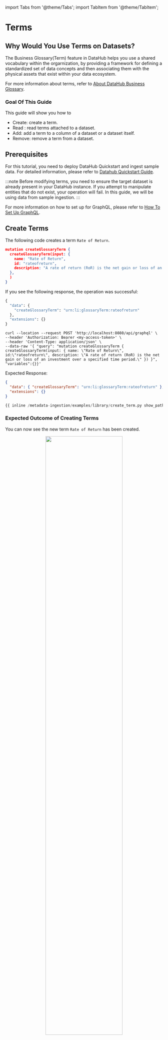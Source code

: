 import Tabs from '@theme/Tabs';
import TabItem from '@theme/TabItem';

# Terms

## Why Would You Use Terms on Datasets?

The Business Glossary(Term) feature in DataHub helps you use a shared vocabulary within the orgarnization, by providing a framework for defining a standardized set of data concepts and then associating them with the physical assets that exist within your data ecosystem.

For more information about terms, refer to [About DataHub Business Glossary](/docs/glossary/business-glossary.md).

### Goal Of This Guide

This guide will show you how to

- Create: create a term.
- Read : read terms attached to a dataset.
- Add: add a term to a column of a dataset or a dataset itself.
- Remove: remove a term from a dataset.

## Prerequisites

For this tutorial, you need to deploy DataHub Quickstart and ingest sample data.
For detailed information, please refer to [Datahub Quickstart Guide](/docs/quickstart.md).

:::note
Before modifying terms, you need to ensure the target dataset is already present in your DataHub instance.
If you attempt to manipulate entities that do not exist, your operation will fail.
In this guide, we will be using data from sample ingestion.
:::

For more information on how to set up for GraphQL, please refer to [How To Set Up GraphQL](/docs/api/graphql/how-to-set-up-graphql.md).

## Create Terms

The following code creates a term `Rate of Return`.

<Tabs>
<TabItem value="graphql" label="GraphQL" default>

```json
mutation createGlossaryTerm {
  createGlossaryTerm(input: {
    name: "Rate of Return",
    id: "rateofreturn",
    description: "A rate of return (RoR) is the net gain or loss of an investment over a specified time period."
  },
  )
}
```

If you see the following response, the operation was successful:

```python
{
  "data": {
    "createGlossaryTerm": "urn:li:glossaryTerm:rateofreturn"
  },
  "extensions": {}
}
```

</TabItem>

<TabItem value="curl" label="Curl">

```shell
curl --location --request POST 'http://localhost:8080/api/graphql' \
--header 'Authorization: Bearer <my-access-token>' \
--header 'Content-Type: application/json' \
--data-raw '{ "query": "mutation createGlossaryTerm { createGlossaryTerm(input: { name: \"Rate of Return\", id:\"rateofreturn\", description: \"A rate of return (RoR) is the net gain or loss of an investment over a specified time period.\" }) }", "variables":{}}'
```

Expected Response:

```json
{
  "data": { "createGlossaryTerm": "urn:li:glossaryTerm:rateofreturn" },
  "extensions": {}
}
```

</TabItem>

<TabItem value="python" label="Python">

```python
{{ inline /metadata-ingestion/examples/library/create_term.py show_path_as_comment }}
```

</TabItem>
</Tabs>

### Expected Outcome of Creating Terms

You can now see the new term `Rate of Return` has been created.

<p align="center">
  <img width="70%"  src="https://raw.githubusercontent.com/datahub-project/static-assets/main/imgs/apis/tutorials/term-created.png"/>
</p>

We can also verify this operation by programmatically searching `Rate of Return` term after running this code using the `datahub` cli.

```shell
datahub get --urn "urn:li:glossaryTerm:rateofreturn" --aspect glossaryTermInfo

{
  "glossaryTermInfo": {
    "definition": "A rate of return (RoR) is the net gain or loss of an investment over a specified time period.",
    "name": "Rate of Return",
    "termSource": "INTERNAL"
  }
}
```

## Read Terms

<Tabs>
<TabItem value="graphql" label="GraphQL" default>

```json
query {
  dataset(urn: "urn:li:dataset:(urn:li:dataPlatform:hive,fct_users_created,PROD)") {
    glossaryTerms {
      terms {
        term {
          urn
          glossaryTermInfo {
            name
            description
          }
        }
      }
    }
  }
}
```

If you see the following response, the operation was successful:

```python
{
  "data": {
    "dataset": {
      "glossaryTerms": {
        "terms": [
          {
            "term": {
              "urn": "urn:li:glossaryTerm:CustomerAccount",
              "glossaryTermInfo": {
                "name": "CustomerAccount",
                "description": "account that represents an identified, named collection of balances and cumulative totals used to summarize customer transaction-related activity over a designated period of time"
              }
            }
          }
        ]
      }
    }
  },
  "extensions": {}
}
```

</TabItem>
<TabItem value="curl" label="Curl">

```shell
curl --location --request POST 'http://localhost:8080/api/graphql' \
--header 'Authorization: Bearer <my-access-token>' \
--header 'Content-Type: application/json' \
--data-raw '{ "query": "{dataset(urn: \"urn:li:dataset:(urn:li:dataPlatform:hive,fct_users_created,PROD)\") {glossaryTerms {terms {term {urn glossaryTermInfo { name description } } } } } }", "variables":{}}'
```

Expected Response:

````json
{"data":{"dataset":{"glossaryTerms":{"terms":[{"term":{"urn":"urn:li:glossaryTerm:CustomerAccount","glossaryTermInfo":{"name":"CustomerAccount","description":"account that represents an identified, named collection of balances and cumulative totals used to summarize customer transaction-related activity over a designated period of time"}}}]}}},"extensions":{}}```
````

</TabItem>
<TabItem value="python" label="Python">

```python
{{ inline /metadata-ingestion/examples/library/dataset_query_terms.py show_path_as_comment }}
```

</TabItem>
</Tabs>

## Add Terms

### Add Terms to a dataset

The following code shows you how can add terms to a dataset.
In the following code, we add a term `Rate of Return` to a dataset named `fct_users_created`.

<Tabs>
<TabItem value="graphql" label="GraphQL" default>

```json
mutation addTerms {
    addTerms(
      input: {
        termUrns: ["urn:li:glossaryTerm:rateofreturn"],
        resourceUrn: "urn:li:dataset:(urn:li:dataPlatform:hive,fct_users_created,PROD)",
      }
  )
}
```

If you see the following response, the operation was successful:

```python
{
  "data": {
    "addTerms": true
  },
  "extensions": {}
}
```

</TabItem>
<TabItem value="curl" label="Curl">

```shell
curl --location --request POST 'http://localhost:8080/api/graphql' \
--header 'Authorization: Bearer <my-access-token>' \
--header 'Content-Type: application/json' \
--data-raw '{ "query": "mutation addTerm { addTerms(input: { termUrns: [\"urn:li:glossaryTerm:rateofreturn\"], resourceUrn: \"urn:li:dataset:(urn:li:dataPlatform:hive,fct_users_created,PROD)\" }) }", "variables":{}}'
```

Expected Response:

```json
{ "data": { "addTerms": true }, "extensions": {} }
```

</TabItem>
<TabItem value="python" label="Python">

```python
{{ inline /metadata-ingestion/examples/library/dataset_add_term.py show_path_as_comment }}
```

</TabItem>
</Tabs>

### Add Terms to a Column of a Dataset

<Tabs>
<TabItem value="graphql" label="GraphQL">

```json
mutation addTerms {
    addTerms(
      input: {
        termUrns: ["urn:li:glossaryTerm:rateofreturn"],
        resourceUrn: "urn:li:dataset:(urn:li:dataPlatform:hive,fct_users_created,PROD)",
        subResourceType:DATASET_FIELD,
        subResource:"user_name"})
}
```

</TabItem>
<TabItem value="curl" label="Curl">

```shell
curl --location --request POST 'http://localhost:8080/api/graphql' \
--header 'Authorization: Bearer <my-access-token>' \
--header 'Content-Type: application/json' \
--data-raw '{ "query": "mutation addTerms { addTerms(input: { termUrns: [\"urn:li:glossaryTerm:rateofreturn\"], resourceUrn: \"urn:li:dataset:(urn:li:dataPlatform:hive,fct_users_created,PROD)\", subResourceType: DATASET_FIELD, subResource: \"user_name\" }) }", "variables":{}}'
```

Expected Response:

```json
{ "data": { "addTerms": true }, "extensions": {} }
```

</TabItem>
<TabItem value="python" label="Python">

```python
{{ inline /metadata-ingestion/examples/library/dataset_add_column_term.py show_path_as_comment }}
```

</TabItem>
</Tabs>

### Expected Outcome of Adding Terms

You can now see `Rate of Return` term has been added to `user_name` column.

<p align="center">
  <img width="70%"  src="https://raw.githubusercontent.com/datahub-project/static-assets/main/imgs/apis/tutorials/term-added.png"/>
</p>

## Remove Terms

The following code remove a term from a dataset.
After running this code, `Rate of Return` term will be removed from a `user_name` column.

<Tabs>
<TabItem value="graphql" label="GraphQL" default>

```json
mutation removeTerm {
    removeTerm(
      input: {
        termUrn: "urn:li:glossaryTerm:rateofreturn",
        resourceUrn: "urn:li:dataset:(urn:li:dataPlatform:hive,fct_users_created,PROD)",
        subResourceType:DATASET_FIELD,
        subResource:"user_name"})
}
```

Note that you can also remove a term from a dataset if you don't specify `subResourceType` and `subResource`.

```json
mutation removeTerm {
    removeTerm(
      input: {
        termUrn: "urn:li:glossaryTerm:rateofreturn",
        resourceUrn: "urn:li:dataset:(urn:li:dataPlatform:hive,fct_users_created,PROD)",
      })
}
```

Also note that you can remove terms from multiple entities or subresource using `batchRemoveTerms`.

```json
mutation batchRemoveTerms {
    batchRemoveTerms(
      input: {
        termUrns: ["urn:li:glossaryTerm:rateofreturn"],
        resources: [
          { resourceUrn:"urn:li:dataset:(urn:li:dataPlatform:hdfs,SampleHdfsDataset,PROD)"} ,
          { resourceUrn:"urn:li:dataset:(urn:li:dataPlatform:hive,fct_users_created,PROD)"} ,]
      }
    )
}
```

</TabItem>
<TabItem value="curl" label="Curl">

```shell
curl --location --request POST 'http://localhost:8080/api/graphql' \
--header 'Authorization: Bearer <my-access-token>' \
--header 'Content-Type: application/json' \
--data-raw '{ "query": "mutation removeTerm { removeTerm(input: { termUrn: \"urn:li:glossaryTerm:rateofreturn\", resourceUrn: \"urn:li:dataset:(urn:li:dataPlatform:hdfs,SampleHdfsDataset,PROD)\" }) }", "variables":{}}'
```

</TabItem>
<TabItem value="python" label="Python">

```python
{{ inline /metadata-ingestion/examples/library/dataset_remove_term.py show_path_as_comment }}
```

</TabItem>
</Tabs>

### Expected Outcome of Removing Terms

You can now see `Rate of Return` term has been removed to `user_name` column.

<p align="center">
  <img width="70%"  src="https://raw.githubusercontent.com/datahub-project/static-assets/main/imgs/apis/tutorials/term-removed.png"/>
</p>
